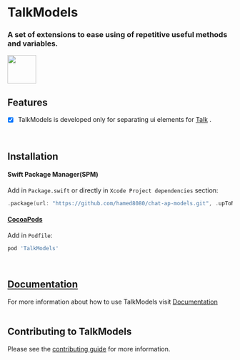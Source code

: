 # TalkModels
### A set of extensions to ease using of repetitive useful methods and variables.
<img src="https://github.com/hamed8080/chat-ap-models/raw/main/images/icon.png"  width="64" height="64">
<br />

## Features

- [x] TalkModels is developed only for separating ui elements for [Talk](https://github.com/hamed8080/chat-application) .
<br/>

## Installation

#### Swift Package Manager(SPM) 

Add in `Package.swift` or directly in `Xcode Project dependencies` section:

```swift
.package(url: "https://github.com/hamed8080/chat-ap-models.git", .upToNextMinor(from: "1.0.0")),
```
   
#### [CocoaPods](https://cocoapods.org) 

Add in `Podfile`:

```ruby
pod 'TalkModels'
```
<br/>

## [Documentation](https://hamed8080.gitlab.io/additive/documentation/chat-ap-models/)
For more information about how to use TalkModels visit [Documentation](https://hamed8080.gitlab.io/additive/documentation/chat-ap-models/) 
<br/>
<br/>

## Contributing to TalkModels
Please see the [contributing guide](/CONTRIBUTING.md) for more information.

<!-- Copyright (c) 2021-2022 Apple Inc and the Swift Project authors. All Rights Reserved. -->
